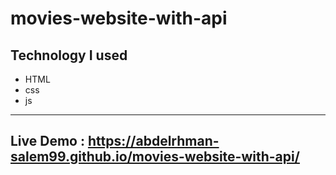 # movies-website-with-api

Technology I used
---
- HTML 
- css 
- js


--- 

## Live Demo : <https://abdelrhman-salem99.github.io/movies-website-with-api/>


